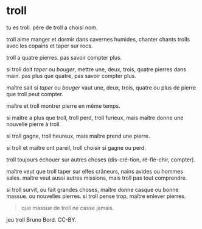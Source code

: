 # troll

tu es troll. père de troll a choisi nom.

troll aime manger et dormir dans cavernes humides, chanter chants trolls avec les copains et taper sur rocs.

troll a quatre pierres. pas savoir compter plus.

si troll doit *taper* ou *bouger*, mettre une, deux, trois, quatre pierres dans main. pas plus que quatre, pas savoir compter plus.

maître sait si *taper* ou *bouger* vaut une, deux, trois, quatre ou plus de pierre que troll peut compter.

maître et troll montrer pierre en même temps.

si maître a plus que troll, troll perd, troll furieux, mais maître donne une nouvelle pierre à troll.

si troll gagne, troll heureux, mais maître prend une pierre.

si troll et maître ont pareil, troll choisir si gagne ou perd.

troll toujours échouer sur autres choses (dis-cré-tion, ré-flé-chir, compter).

maître veut que troll taper sur elfes crâneurs, nains avides ou hommes sales. maître veut aussi autres missions, mais troll pas tout comprendre.

si troll survit, ou fait grandes choses, maître donne casque ou bonne massue. ou nouvelles pierres. si troll pense trop, maître enlever pierres.

> que massue de troll ne casse jamais.

jeu troll Bruno Bord. CC-BY.
